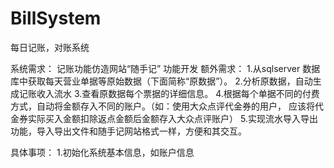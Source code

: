# BillSystem
每日记账，对账系统

系统需求： 记账功能仿造网站“随手记” 功能开发
额外需求： 
          1.从sqlserver 数据库中获取每天营业单据等原始数据（下面简称“原数据”）。
          2.分析原数据，自动生成记账收入流水
          3.查看原数据每个票据的详细信息。
          4.根据每个单据不同的付费方式，自动将金额存入不同的账户。（如：使用大众点评代金券的用户，
                                                                        应该将代金券实际买入金额扣除返点金额后金额存入大众点评账户）
          5.实现流水导入导出功能，导入导出文件和随手记网站格式一样，方便和其交互。
          
          
具体事项：
	1.初始化系统基本信息，如账户信息
